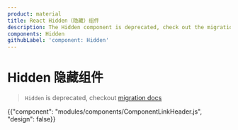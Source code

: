 ```yaml
---
product: material
title: React Hidden（隐藏）组件
description: The Hidden component is deprecated, check out the migration guide for more details.
components: Hidden
githubLabel: 'component: Hidden'
---
```


# Hidden 隐藏组件

> `Hidden` is deprecated, checkout [migration docs](/guides/migration-v4/#hidden)

<p class="description"></p>

{{"component": "modules/components/ComponentLinkHeader.js", "design": false}}
